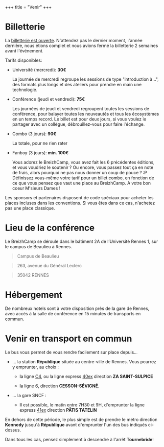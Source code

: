 +++
title = "Venir"
+++

# Billetterie

La [billetterie est ouverte](https://www.weezevent.com/bzhc4mp17). N'attendez pas le dernier moment, l'année dernière, nous étions complet et nous avions fermé la billetterie 2 semaines avant l'événement.

Tarifs disponibles:

* Université (mercredi):	**30€**

    La journée de mercredi regroupe les sessions de type "introduction à...", des formats plus longs et des ateliers pour prendre en main une technologie.

* Conférence (jeudi et vendredi):	**75€**

    Les journées de jeudi et vendredi regroupent toutes les sessions de conférence, pour balayer toutes les nouveautés et tous les écosystèmes en un temps record. Le billet est pour deux jours, si vous voulez le partager avec un collègue, débrouillez-vous pour faire l'échange.

* Combo (3 jours): **90€**

    La totale, pour ne rien rater

* Fanboy (3 jours): **min. 100€**

    Vous adorez le BreizhCamp, vous avez fait les 6 précédentes éditions, et vous voudriez le soutenir ?
    Ou encore, vous passez tout ça en note de frais, alors pourquoi ne pas nous donner un coup de pouce ? :P
    Définissez vous-même votre tarif pour un billet combo, en fonction de ce que vous pensez que vaut une place au BreizhCamp. A votre bon coeur M'sieurs Dames !

Les sponsors et partenaires disposent de code spéciaux pour acheter les places incluses dans les conventions. Si vous êtes dans ce cas, n'achetez pas une place classique.

# Lieu de la conférence

Le BreizhCamp se déroule dans le bâtiment 2A de l’Université Rennes 1, sur le campus de Beaulieu à Rennes.

> Campus de Beaulieu

> 263, avenue du Général Leclerc

> 35042 RENNES

# Hébergement

De nombreux hotels sont à votre disposition près de la gare de Rennes, avec accès à la salle de conférence en 15 minutes de transports en commun.

# Venir en transport en commun

Le bus vous permet de vous rendre facilement sur place depuis…

* … la station __République__ située au centre-ville de Rennes. Vous pourrez y emprunter, au choix :

  * la ligne [C4](https://data.explore.star.fr/explore/dataset/mkt-information-documents-td/files/0d78a07dd7b04535c3f007b3eda2a1c2/download/), ou la ligne express [40ex](https://data.explore.star.fr/explore/dataset/mkt-information-documents-td/files/0d78a07dd7b04535c3f007b3eda2a1c2/download/) direction __ZA SAINT-SULPICE__

  * la ligne [6](https://data.explore.star.fr/explore/dataset/mkt-information-documents-td/files/d6c3c36e76e251d03fbcddd281b7549b/download/), direction __CESSON-SÉVIGNÉ__.

* … la gare SNCF :

  * Il est possible, le matin entre 7H30 et 9H, d'emprunter la ligne express [41ex](https://data.explore.star.fr/explore/dataset/mkt-information-documents-td/files/74e4f1503722353c92832845c6de49e4/download/) direction __PÂTIS TATELIN__

En dehors de cette période, le plus simple est de prendre le métro direction __Kennedy__ jusqu'à __République__ avant d'emprunter l'un des bus indiqués ci-dessus.

Dans tous les cas, pensez simplement à descendre à l'arrêt __Tournebride__!
